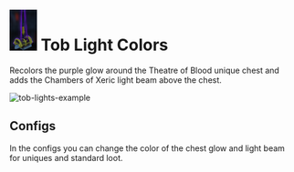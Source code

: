 # ![tob-lights](icon.png) Tob Light Colors
Recolors the purple glow around the Theatre of Blood unique chest and adds the Chambers of Xeric light beam above the chest.

![tob-lights-example](https://user-images.githubusercontent.com/63048736/161286029-6fd27288-7af3-4f78-82c5-ae0e32d7adbc.png)

## Configs
In the configs you can change the color of the chest glow and light beam for uniques and standard loot.
